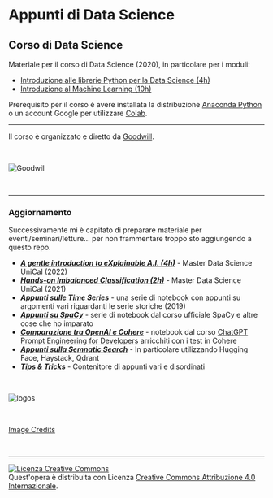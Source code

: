 # Appunti di Data Science

## Corso di Data Science
Materiale per il corso di Data Science (2020), in particolare per i moduli:

* [Introduzione alle librerie Python per la Data Science (4h)](https://github.com/nickprock/appunti_data_science/tree/master/intro_librerie_python)
* [Introduzione al Machine Learning (10h)](https://github.com/nickprock/appunti_data_science/tree/master/machine_learning_pills)

Prerequisito per il corso è avere installata la distribuzione [Anaconda Python](https://www.anaconda.com/distribution/) o un account Google per utilizzare [Colab](https://colab.research.google.com/notebooks/intro.ipynb).

---
Il corso è organizzato e diretto da [Goodwill](https://www.goodwillteam.it/).

<br>

![Goodwill](https://www.goodwillteam.it/wp-content/uploads/2017/09/Logo-Goodwill-Cosenza.png)

<br>

---

### Aggiornamento

Successivamente mi è capitato di preparare materiale per eventi/seminari/letture... per non frammentare troppo sto aggiungendo a questo repo.

* [***A gentle introduction to eXplainable A.I. (4h)***](https://github.com/nickprock/appunti_data_science/tree/master/intro_XAI) - Master Data Science UniCal (2022)
* [***Hands-on Imbalanced Classification (2h)***](https://github.com/nickprock/appunti_data_science/tree/master/imbalanced_classification) - Master Data Science UniCal (2021)
* [***Appunti sulle Time Series***](https://github.com/nickprock/appunti_data_science/tree/master/appunti-time-series) - una serie di notebook con appunti su argomenti vari riguardanti le serie storiche (2019)
* [***Appunti su SpaCy***](https://github.com/nickprock/appunti_data_science/tree/master/spacy) - serie di notebook dal corso ufficiale SpaCy e altre cose che ho imparato
* [***Comparazione tra OpenAI e Cohere***](https://github.com/nickprock/appunti_data_science/tree/master/prompt-engineering-notes) - notebook dal corso [ChatGPT Prompt Engineering for Developers](https://www.deeplearning.ai/short-courses/chatgpt-prompt-engineering-for-developers/) arricchiti con i test in Cohere
* [***Appunti sulla Semnatic Search***](https://github.com/nickprock/appunti_data_science/tree/master/semantic-search) - In particolare utilizzando Hugging Face, Haystack, Qdrant
* [***Tips & Tricks***](https://github.com/nickprock/appunti_data_science/tree/master/tips_and_tricks) - Contenitore di appunti vari e disordinati

<br>

![logos](https://external-content.duckduckgo.com/iu/?u=https%3A%2F%2Fwww.dataiku.com%2Fstatic%2Fimg%2Flearn%2Fguide%2Fgetting-started%2Fgetting-started-with-python%2Flogo-stack-python.png&f=1&nofb=1)

<br>

[Image Credits](https://doc.dataiku.com/dss/latest/python/index.html)

<br>

---

<a rel="license" href="http://creativecommons.org/licenses/by/4.0/"><img alt="Licenza Creative Commons" style="border-width:0" src="https://i.creativecommons.org/l/by/4.0/88x31.png" /></a><br />Quest'opera è distribuita con Licenza <a rel="license" href="http://creativecommons.org/licenses/by/4.0/">Creative Commons Attribuzione 4.0 Internazionale</a>.
